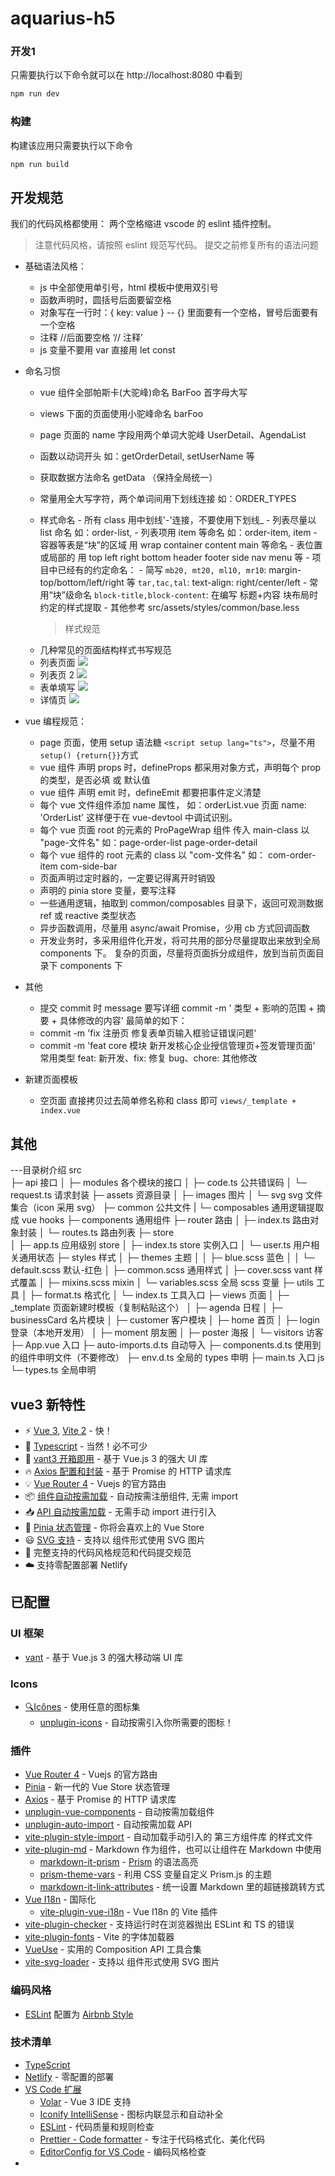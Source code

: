 # aquarius-h5

### 开发1

只需要执行以下命令就可以在 http://localhost:8080 中看到

```bash
npm run dev
```

### 构建

构建该应用只需要执行以下命令

```bash
npm run build
```

## 开发规范

我们的代码风格都使用： 两个空格缩进 vscode 的 eslint 插件控制。

> 注意代码风格，请按照 eslint 规范写代码。 提交之前修复所有的语法问题

- 基础语法风格：

  - js 中全部使用单引号，html 模板中使用双引号
  - 函数声明时，圆括号后面要留空格
  - 对象写在一行时：{ key: value } -- {} 里面要有一个空格，冒号后面要有一个空格
  - 注释 //后面要空格 ‘// 注释’
  - js 变量不要用 var 直接用 let const

- 命名习惯

  - vue 组件全部帕斯卡(大驼峰)命名 BarFoo 首字母大写
  - views 下面的页面使用小驼峰命名 barFoo
  - page 页面的 name 字段用两个单词大驼峰 UserDetail、AgendaList
  - 函数以动词开头 如：getOrderDetail, setUserName 等
  - 获取数据方法命名 getData （保持全局统一）
  - 常量用全大写字符，两个单词间用下划线连接 如：ORDER_TYPES

  - 样式命名 - 所有 class 用中划线'-'连接，不要使用下划线\_ - 列表尽量以 list 命名 如：order-list, - 列表项用 item 等命名 如：order-item, item - 容器等表是“块”的区域 用 wrap container content main 等命名 - 表位置或局部的 用 top left right bottom header footer side nav menu 等 - 项目中已经有的约定命名： - 简写
    `mb20, mt20, ml10, mr10`: margin-top/bottom/left/right 等
    `tar,tac,tal`: text-align: right/center/left - 常用“块”级命名
    `block-title,block-content`: 在编写 标题+内容 块布局时约定的样式提取 - 其他参考 src/assets/styles/common/base.less
    > 样式规范

  * 几种常见的页面结构样式书写规范

  - 列表页面 ![](/snapshoot/cssrule/cssrule_listpage.png)
  - 列表页 2 ![](/snapshoot/cssrule/cssrule_listpage.png)
  - 表单填写 ![](/snapshoot/cssrule/cssrule_form_content.png)
  - 详情页 ![](/snapshoot/cssrule/cssrule_detailpage.png)

- vue 编程规范：

  - page 页面，使用 setup 语法糖 `<script setup lang="ts">`，尽量不用`setup() {return{}}`方式
  - vue 组件 声明 props 时，defineProps 都采用对象方式，声明每个 prop 的类型，是否必填 或 默认值
  - vue 组件 声明 emit 时，defineEmit 都要把事件定义清楚
  - 每个 vue 文件组件添加 name 属性， 如：orderList.vue 页面 name: 'OrderList' 这样便于在 vue-devtool 中调试识别。
  - 每个 vue 页面 root 的元素的 ProPageWrap 组件 传入 main-class 以 "page-文件名" 如：page-order-list page-order-detail
  - 每个 vue 组件的 root 元素的 class 以 "com-文件名" 如： com-order-item com-side-bar
  - 页面声明过定时器的，一定要记得离开时销毁
  - 声明的 pinia store 变量，要写注释
  - 一些通用逻辑，抽取到 common/composables 目录下，返回可观测数据 ref 或 reactive 类型状态
  - 异步函数调用，尽量用 async/await Promise，少用 cb 方式回调函数
  - 开发业务时，多采用组件化开发，将可共用的部分尽量提取出来放到全局 components 下。 复杂的页面，尽量将页面拆分成组件，放到当前页面目录下 components 下

- 其他

  - 提交 commit 时 message 要写详细 commit -m ' 类型 + 影响的范围 + 摘要 + 具体修改的内容'
    最简单的如下：
  - commit -m 'fix 注册页 修复表单页输入框验证错误问题'
  - commit -m 'feat core 模块 新开发核心企业授信管理页+签发管理页面'
    常用类型 feat: 新开发、fix: 修复 bug、chore: 其他修改

- 新建页面模板
  - 空页面 直接拷贝过去简单修名称和 class 即可 `views/_template + index.vue`

## 其他

---目录树介绍
src  
├─ api 接口
│ ├─ modules 各个模块的接口
│ ├─ code.ts 公共错误码
│ └─ request.ts 请求封装
├─ assets 资源目录
│ ├─ images 图片
│ └─ svg svg 文件集合（icon 采用 svg）
├─ common 公共文件
| └─ composables 通用逻辑提取成 vue hooks
├─ components 通用组件
├─ router 路由
│ ├─ index.ts 路由对象封装
│ └─ routes.ts 路由列表
├─ store  
│ ├─ app.ts 应用级别 store
│ ├─ index.ts store 实例入口
│ └─ user.ts 用户相关通用状态
├─ styles 样式
│ ├─ themes 主题
│ │ ├─ blue.scss 蓝色
│ │ └─ default.scss 默认-红色
│ ├─ common.scss 通用样式
│ ├─ cover.scss vant 样式覆盖
│ ├─ mixins.scss mixin
│ └─ variables.scss 全局 scss 变量
├─ utils 工具
│ ├─ format.ts 格式化
│ └─ index.ts 工具入口
├─ views 页面
│ ├─ \_template 页面新建时模板（复制粘贴这个）
│ ├─ agenda 日程
│ ├─ businessCard 名片模块
│ ├─ customer 客户模块
│ ├─ home 首页
│ ├─ login 登录（本地开发用）
│ ├─ moment 朋友圈
│ ├─ poster 海报
│ └─ visitors 访客
├─ App.vue 入口
├─ auto-imports.d.ts 自动导入
├─ components.d.ts 使用到的组件申明文件（不要修改）
├─ env.d.ts 全局的 types 申明
├─ main.ts 入口 js
└─ types.ts 全局申明

## vue3 新特性

- ⚡️ [Vue 3](https://github.com/vuejs/vue-next), [Vite 2](https://github.com/vitejs/vite) - 快！
- 💪 [Typescript](https://www.typescriptlang.org/) - 当然！必不可少
- 🎉 [vant3 开箱即用](https://youzan.github.io/vant/#/zh-CN/) - 基于 Vue.js 3 的强大 UI 库
- 🔥 [Axios 配置和封装](https://github.com/axios/axios) - 基于 Promise 的 HTTP 请求库
- 💡 [Vue Router 4](https://router.vuejs.org/zh/) - Vuejs 的官方路由
- 📦 [组件自动按需加载](https://github.com/antfu/unplugin-vue-components) - 自动按需注册组件, 无需 import
- 📥 [API 自动按需加载](https://github.com/antfu/unplugin-auto-import) - 无需手动 import 进行引入
- 🍍 [Pinia 状态管理](https://pinia.esm.dev/) - 你将会喜欢上的 Vue Store
- 😃 [SVG 支持](https://github.com/jpkleemans/vite-svg-loader) - 支持以 组件形式使用 SVG 图片
- 🔑 完整支持的代码风格规范和代码提交规范
- ☁️ 支持零配置部署 Netlify

## 已配置

### UI 框架

- [vant](https://youzan.github.io/vant/#/zh-CN/) - 基于 Vue.js 3 的强大移动端 UI 库

### Icons

- [🔍Icônes](https://icones.netlify.app/) - 使用任意的图标集
  - [unplugin-icons](https://github.com/antfu/unplugin-icons) - 自动按需引入你所需要的图标！

### 插件

- [Vue Router 4](https://router.vuejs.org/zh/) - Vuejs 的官方路由
- [Pinia](https://pinia.esm.dev) - 新一代的 Vue Store 状态管理
- [Axios](https://github.com/axios/axios) - 基于 Promise 的 HTTP 请求库
- [unplugin-vue-components](https://github.com/antfu/unplugin-vue-components) - 自动按需加载组件
- [unplugin-auto-import](https://github.com/antfu/unplugin-auto-import) - 自动按需加载 API
- [vite-plugin-style-import](https://github.com/vbenjs/vite-plugin-style-import) - 自动加载手动引入的 第三方组件库 的样式文件
- [vite-plugin-md](https://github.com/antfu/vite-plugin-md) - Markdown 作为组件，也可以让组件在 Markdown 中使用
  - [markdown-it-prism](https://github.com/jGleitz/markdown-it-prism) - [Prism](https://prismjs.com/) 的语法高亮
  - [prism-theme-vars](https://github.com/antfu/prism-theme-vars) - 利用 CSS 变量自定义 Prism.js 的主题
  - [markdown-it-link-attributes](https://github.com/crookedneighbor/markdown-it-link-attributes) - 统一设置 Markdown 里的超链接跳转方式
- [Vue I18n](https://github.com/intlify/vue-i18n-next) - 国际化
  - [vite-plugin-vue-i18n](https://github.com/intlify/vite-plugin-vue-i18n) - Vue I18n 的 Vite 插件
- [vite-plugin-checker](https://github.com/fi3ework/vite-plugin-checker) - 支持运行时在浏览器抛出 ESLint 和 TS 的错误
- [vite-plugin-fonts](https://github.com/stafyniaksacha/vite-plugin-fonts) - Vite 的字体加载器
- [VueUse](https://github.com/antfu/vueuse) - 实用的 Composition API 工具合集
- [vite-svg-loader](https://github.com/jpkleemans/vite-svg-loader) - 支持以 组件形式使用 SVG 图片

### 编码风格

- [ESLint](https://eslint.org/) 配置为 [Airbnb Style](https://github.com/airbnb/javascript)

### 技术清单

- [TypeScript](https://www.typescriptlang.org/)
- [Netlify](https://www.netlify.com/) - 零配置的部署
- [VS Code 扩展](./.vscode/extensions.json)
  - [Volar](https://marketplace.visualstudio.com/items?itemName=johnsoncodehk.volar) - Vue 3 IDE 支持
  - [Iconify IntelliSense](https://marketplace.visualstudio.com/items?itemName=antfu.iconify) - 图标内联显示和自动补全
  - [ESLint](https://marketplace.visualstudio.com/items?itemName=dbaeumer.vscode-eslint) - 代码质量和规则检查
  - [Prettier - Code formatter](https://marketplace.visualstudio.com/items?itemName=esbenp.prettier-vscode) - 专注于代码格式化、美化代码
  - [EditorConfig for VS Code](https://marketplace.visualstudio.com/items?itemName=EditorConfig.EditorConfig) - 编码风格检查
- 